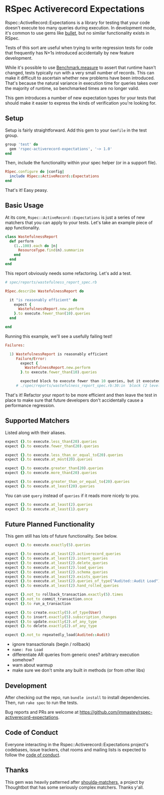 # RSpec Activerecord Expectations

Rspec::ActiveRecord::Expectations is a library for testing that your code
doesn't execute too many queries during execution. In development mode, it's
common to use gems like [bullet](https://github.com/flyerhzm/bullet), but no
similar functionality exists in RSpec.

Tests of this sort are useful when trying to write regression tests for code
that frequently has N+1s introduced accidentally by new feature development.

While it's possible to use
[Benchmark.measure](https://ruby-doc.org/stdlib-2.7.3/libdoc/benchmark/rdoc/Benchmark.html#method-c-measure)
to assert that runtime hasn't changed, tests typically run with a very small
number of records. This can make it difficult to ascertain whether new problems
have been introduced. That's because the natural variance in execution time for
queries takes over the majority of runtime, so benchmarked times are no longer
valid.

This gem introduces a number of new expectation types for your tests that
should make it easier to express the kinds of verification you're looking for.

## Setup

Setup is fairly straightforward. Add this gem to your `Gemfile` in the test
group.

```ruby
group 'test' do
  gem 'rspec-activerecord-expectations', '~> 1.0'
end
```

Then, include the functionality within your spec helper (or in a support file).

```ruby
RSpec.configure do |config|
  include RSpec::ActiveRecord::Expectations
end
```

That's it! Easy peasy.

## Basic Usage

At its core, `Rspec::ActiveRecord::Expectations` is just a series of new
matchers that you can apply to your tests. Let's take an example piece of app
functionality.

```ruby
class WastefulnessReport
  def perform
    (1..100).each do |n|
      ResourceType.find(n).summarize
    end
  end
end
```

This report obviously needs some refactoring. Let's add a test.

```ruby
# spec/reports/wastefulness_report_spec.rb

RSpec.describe WastefulnessReport do

  it "is reasonably efficient" do
    expect {
      WastefulnessReport.new.perform
    }.to execute.fewer_than(10).queries
  end

end
```

Running this example, we'll see a usefully failing test!

```ruby
Failures:

  1) WastefulnessReport is reasonably efficient
     Failure/Error:
       expect {
         WastefulnessReport.new.perform
       }.to execute.fewer_than(10).queries

       expected block to execute fewer than 10 queries, but it executed 100
     # ./spec/reports/wastefulness_report_spec.rb:30:in `block (2 levels) in <top (required)>'
```

That's it! Refactor your report to be more efficient and then leave the test in
place to make sure that future developers don't accidentally cause a
performance regression.

## Supported Matchers

Listed along with their aliases.

```ruby
expect {}.to execute.less_than(20).queries
expect {}.to execute.fewer_than(20).queries

expect {}.to execute.less_than_or_equal_to(20).queries
expect {}.to execute.at_most(20).queries

expect {}.to execute.greater_than(20).queries
expect {}.to execute.more_than(20).queries

expect {}.to execute.greater_than_or_equal_to(20).queries
expect {}.to execute.at_least(20).queries
```

You can use `query` instead of `queries` if it reads more nicely to you.

```ruby
expect {}.to execute.at_least(2).queries
expect {}.to execute.at_least(1).query
```

## Future Planned Functionality

This gem still has lots of future functionality. See below.

```ruby
expect {}.to execute.exactly(5).queries

expect {}.to execute.at_least(2).activerecord_queries
expect {}.to execute.at_least(2).insert_queries
expect {}.to execute.at_least(2).delete_queries
expect {}.to execute.at_least(2).load_queries
expect {}.to execute.at_least(2).schema_queries
expect {}.to execute.at_least(2).exists_queries
expect {}.to execute.at_least(2).queries_of_type("Audited::Audit Load")
expect {}.to execute.at_least(2).hand_rolled_queries

expect {}.not_to rollback_transaction.exactly(5).times
expect {}.not_to commit_transaction.once
expect {}.to run_a_transaction

expect {}.to create.exactly(5).of_type(User)
expect {}.to insert.exactly(5).subscription_changes
expect {}.to update.exactly(2).of_any_type
expect {}.to delete.exactly(2).of_any_type

expect {}.not_to repeatedly_load(Audited::Audit)
```

- ignore transactionals (begin / rollback)
- `name: Foo Load`
- differentiate AR queries from generic ones? arbitrary execution somehow?
- warn about warmup
- make sure we don't smite any built in methods (or from other libs)

## Development

After checking out the repo, run `bundle install` to install dependencies.
Then, run `rake spec` to run the tests.

Bug reports and PRs are welcome at
https://github.com/jmmastey/rspec-activerecord-expectations.

## Code of Conduct

Everyone interacting in the Rspec::Activerecord::Expectations project's
codebases, issue trackers, chat rooms and mailing lists is expected to follow
the [code of
conduct](https://github.com/jmmastey/rspec-activerecord-expectations/blob/master/CODE_OF_CONDUCT.md).

## Thanks

This gem was heavily patterned after
[shoulda-matchers](https://github.com/thoughtbot/shoulda-matchers), a project
by Thoughtbot that has some seriously complex matchers. Thanks y'all.
